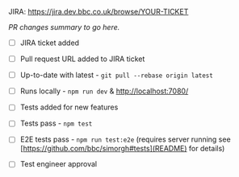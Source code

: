 JIRA: https://jira.dev.bbc.co.uk/browse/YOUR-TICKET

_PR changes summary to go here._

* [ ] JIRA ticket added
* [ ] Pull request URL added to JIRA ticket
* [ ] Up-to-date with latest - `git pull --rebase origin latest`
* [ ] Runs locally - `npm run dev` & [http://localhost:7080/](http://localhost:7080/)
* [ ] Tests added for new features
* [ ] Tests pass - `npm test`
* [ ] E2E tests pass - `npm run test:e2e` (requires server running see [https://github.com/bbc/simorgh#tests](README) for details)

* [ ] Test engineer approval

